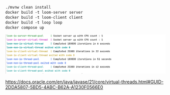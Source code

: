 ####
```
./mvnw clean install
docker build -t loom-server server
docker build -t loom-client client
docker build -t loop loop
docker compose up
```

![img.png](img.png)



https://docs.oracle.com/en/java/javase/21/core/virtual-threads.html#GUID-2DDA5807-5BD5-4ABC-B62A-A1230F0566E0